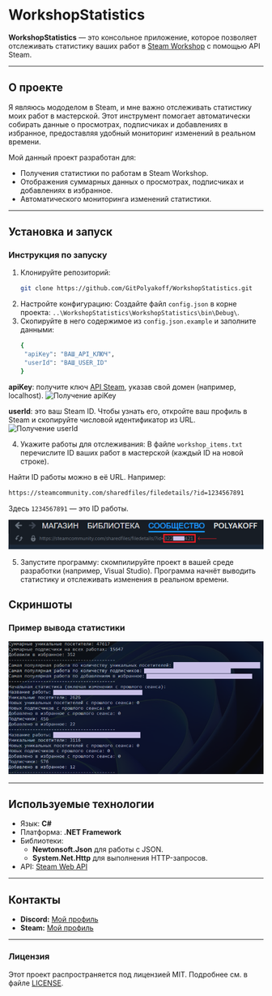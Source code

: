 # WorkshopStatistics

**WorkshopStatistics** — это консольное приложение, которое позволяет отслеживать статистику ваших работ в [Steam Workshop](https://steamcommunity.com/workshop/) с помощью API Steam.

---

## О проекте

Я являюсь мододелом в Steam, и мне важно отслеживать статистику моих работ в мастерской. Этот инструмент помогает автоматически собирать данные о просмотрах, подписчиках и добавлениях в избранное, предоставляя удобный мониторинг изменений в реальном времени.

Мой данный проект разработан для:
- Получения статистики по работам в Steam Workshop.
- Отображения суммарных данных о просмотрах, подписчиках и добавлениях в избранное.
- Автоматического мониторинга изменений статистики.

---

## Установка и запуск

### Инструкция по запуску
1. Клонируйте репозиторий:
   ```bash
   git clone https://github.com/GitPolyakoff/WorkshopStatistics.git
2. Настройте конфигурацию:
Создайте файл `config.json` в корне проекта: `..\WorkshopStatistics\WorkshopStatistics\bin\Debug\`.
3. Скопируйте в него содержимое из `config.json.example` и заполните данными:
   ```bash
   {
    "apiKey": "ВАШ_API_КЛЮЧ",
    "userId": "ВАШ_USER_ID"
   }
**apiKey**: получите ключ [API Steam](https://steamcommunity.com/dev/apikey), указав свой домен (например, localhost).
![Получение apiKey](images/screenshot4.png)

**userId**: это ваш Steam ID. Чтобы узнать его, откройте ваш профиль в Steam и скопируйте числовой идентификатор из URL.
![Получение userId](images/screenshot3.png)

4. Укажите работы для отслеживания:
В файле `workshop_items.txt` перечислите ID ваших работ в мастерской (каждый ID на новой строке).

Найти ID работы можно в её URL. Например:
   ```bash
https://steamcommunity.com/sharedfiles/filedetails/?id=1234567891
```
Здесь `1234567891` — это ID работы.

![Получение ID работы](images/screenshot2.png)

 5. Запустите программу: скомпилируйте проект в вашей среде разработки (например, Visual Studio). Программа начнёт выводить статистику и отслеживать изменения в реальном времени.

## Скриншоты

### Пример вывода статистики
![Пример вывода статистики](images/screenshot.png)

---

## Используемые технологии

- Язык: **C#**
- Платформа: **.NET Framework**
- Библиотеки:
  - **Newtonsoft.Json** для работы с JSON.
  - **System.Net.Http** для выполнения HTTP-запросов.
- API: [Steam Web API](https://steamcommunity.com/dev)

---

## Контакты

- **Discord:** [Мой профиль](https://discordapp.com/users/913793634376241192/)
- **Steam:** [Мой профиль](https://steamcommunity.com/profiles/76561199147759312/)

---

### Лицензия

Этот проект распространяется под лицензией MIT. Подробнее см. в файле [LICENSE](LICENSE).
